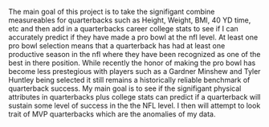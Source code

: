 The main goal of this project is to take the signifigant combine measureables for quarterbacks such as Height, Weight, BMI, 40 YD time, etc and then add in a quarterbacks career college stats to see if I can accurately predict if they have made a pro bowl at the nfl level. At least one pro bowl selection means that a quarterback has had at least one productive season in the nfl where they have been recognized as one of the best in there position. While recently the honor of making the pro bowl has become less prestegious with players such as a Gardner Minshew and Tyler Huntley being selected it still remains a historically reliable benchmark of quarterback success. My main goal is to see if the signifigant physical attributes in quarterbacks plus college stats can predict if a quarterback will sustain some level of success in the the NFL level. I then will attempt to look trait of MVP quarterbacks which are the anomalies of my data. 
